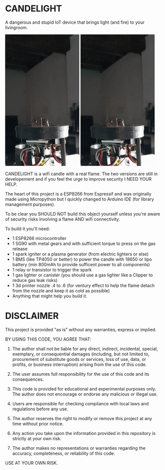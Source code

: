 # CANDELIGHT
A dangerous and stupid IoT device that brings light (and fire) to your livingroom.

![](https://github.com/Twdiap/candelight/blob/401684eaa64b8484ce8360bf1a1483adcd3d3ae6/candelight_triplebuse.gif)
![](https://github.com/Twdiap/candelight/blob/401684eaa64b8484ce8360bf1a1483adcd3d3ae6/candelight_triplebuse.gif)



CANDELIGHT is a wifi candle with a real flame.
The two versions are still in developement and if you feel the urge to improve security I NEED YOUR HELP.


The heart of this project is a ESP8266 from Espressif and was originally made using Micropython but I quickly changed to Arduino IDE (for library management purposes).


To be clear you SHOULD NOT build this object yourself unless you're aware of security risks involving a flame AND wifi connectivity.


To build it you'll need:
  - 1 ESP8266 microcontroller
  - 1 SG90 with metal gears and with sufficient torque to press on the gas release
  - 1 spark igniter or a plasma generator (from electric lighters or else)
  - 1 BMS (like TP4050 or better) to power the candle with 18650 or lipo battery (min 800mAh to provide sufficent power to all components)
  - 1 relay or transistor to trigger the spark
  - 1 gas lighter or canister (you should use a gas lighter like a Clipper to reduce gas leak risks)
  - 1 3d printer nozzle .4 to .6 (for ventury effect to help the flame detach from the nozzle and keep it as cold as possible)
  - Anything that might help you build it.


# DISCLAIMER

This project is provided "as is" without any warranties, express or implied.

BY USING THIS CODE, YOU AGREE THAT:

1. The author shall not be liable for any direct, indirect, incidental, special, exemplary, or consequential damages (including, but not limited to, procurement of substitute goods or services, loss of use, data, or profits, or business interruption) arising from the use of this code.

2. The user assumes full responsibility for the use of this code and its consequences.

3. This code is provided for educational and experimental purposes only. The author does not encourage or endorse any malicious or illegal use.

4. Users are responsible for checking compliance with local laws and regulations before any use.

5. The author reserves the right to modify or remove this project at any time without prior notice.

6. Any action you take upon the information provided in this repository is strictly at your own risk.

7. The author makes no representations or warranties regarding the accuracy, completeness, or reliability of this code.

USE AT YOUR OWN RISK.
